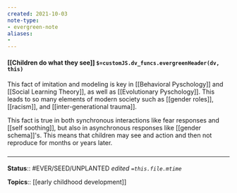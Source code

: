 ```yaml
---
created: 2021-10-03
note-type: 
- evergreen-note
aliases:
- 
---
```

#### [[Children do what they see]] `$=customJS.dv_funcs.evergreenHeader(dv, this)`

This fact of imitation and modeling is key in [[Behavioral Pyschology]] and [[Social Learning Theory]], as well as [[Evolutionary Pyschology]]. This leads to so many elements of modern society such as [[gender roles]], [[racism]], and [[inter-generational trauma]].

This fact is true in both synchronous interactions like fear responses and [[self soothing]], but also in asynchronous responses like [[gender schema]]'s. This means that children may see and action and then not reproduce for months or years later.

### <hr class="footnote"/>

**Status**:: #EVER/SEED/UNPLANTED 
*edited `=this.file.mtime`*

**Topics**:: [[early childhood development]] 
	